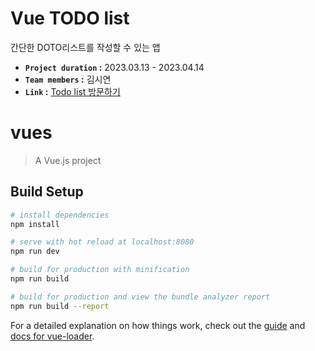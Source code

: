 # Vue TODO list
간단한 DOTO리스트를 작성할 수 있는 앱<br />
- **`Project duration` :** 2023.03.13 - 2023.04.14
- **`Team members` :** 김시연
- **`Link` :** [Todo list 방문하기](https://rlatldus.github.io/VUE-todolist/)


# vues

> A Vue.js project

## Build Setup

``` bash
# install dependencies
npm install

# serve with hot reload at localhost:8080
npm run dev

# build for production with minification
npm run build

# build for production and view the bundle analyzer report
npm run build --report
```

For a detailed explanation on how things work, check out the [guide](http://vuejs-templates.github.io/webpack/) and [docs for vue-loader](http://vuejs.github.io/vue-loader).
